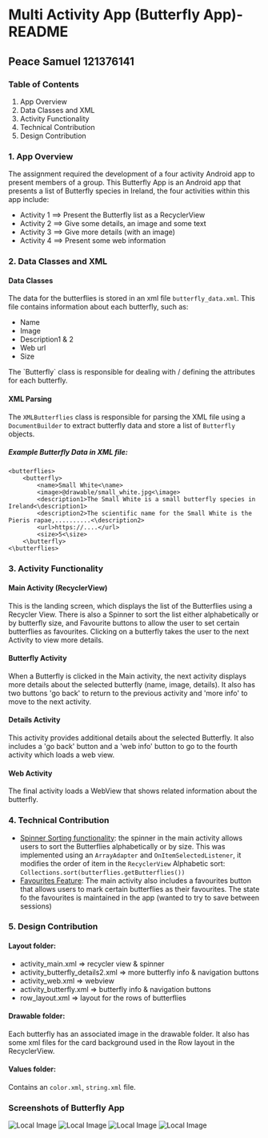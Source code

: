 # Multi Activity App (Butterfly App)- README
## Peace Samuel 121376141

### Table of Contents
1. App Overview
2. Data Classes and XML
3. Activity Functionality
4. Technical Contribution
5. Design Contribution

### 1. App Overview
The assignment required the development of a four activity Android app to present members of a group. This Butterfly App is an Android app that presents a list of Butterfly species in Ireland, the four activities within this app include:
* Activity 1 ==> Present the Butterfly list as a RecyclerView
* Activity 2 ==> Give some details, an image and some text
* Activity 3 ==> Give more details (with an image)
* Activity 4 ==> Present some web information

### 2. Data Classes and XML
#### Data Classes
The data for the butterflies is stored in an xml file `butterfly_data.xml`. This file contains information about each butterfly, such as:
* Name
* Image
* Description1 & 2
* Web url
* Size
<p> The `Butterfly` class is responsible for dealing with / defining the attributes for each butterfly.</p>

#### XML Parsing
The `XMLButterflies` class is responsible for parsing the XML file using a `DocumentBuilder` to extract butterfly data and store a list of `Butterfly` objects.

##### Example Butterfly Data in XML file:
```
<butterflies>
    <butterfly>
        <name>Small White<\name>
        <image>@drawable/small_white.jpg<\image>
        <description1>The Small White is a small butterfly species in Ireland<\description1>
        <description2>The scientific name for the Small White is the Pieris rapae,..........<\description2>
        <url>https://....</url>
        <size>5<\size>
    <\butterfly>
<\butterflies>
```

### 3. Activity Functionality
#### Main Activity (RecyclerView)
This is the landing screen, which displays the list of the Butterflies using a Recycler View. There is also a Spinner to sort the list either alphabetically or by butterfly size, and Favourite buttons to allow the user to set certain butterflies as favourites. Clicking on a butterfly takes the user to the next Activity to view more details.

#### Butterfly Activity
When a Butterfly is clicked in the Main activity, the next activity displays more details about the selected butterfly (name, image, details). It also has two buttons 'go back' to return to the previous activity and 'more info' to move to the next activity.

#### Details Activity
This activity provides additional details about the selected Butterfly. It also includes a 'go back' button and a 'web info' button to go to the fourth activity which loads a web view.

#### Web Activity
The final activity loads a WebView that shows related information about the butterfly.

### 4. Technical Contribution
* <u>Spinner Sorting functionality</u>: the spinner in the main activity allows users to sort the Butterflies alphabetically or by size. This was implemented using an `ArrayAdapter` and `OnItemSelectedListener`, it modifies the order of item in the `RecyclerView`
Alphabetic sort: `Collections.sort(butterflies.getButterflies())`
* <u>Favourites Feature</u>: The main activity also includes a favourites button that allows users to mark certain butterflies as their favourites. The state fo the favourites is maintained in the app (wanted to try to save between sessions)

### 5. Design Contribution
#### Layout folder:
* activity_main.xml => recycler view & spinner
* activity_butterfly_details2.xml => more butterfly info & navigation buttons
* activity_web.xml => webview
* activity_butterfly.xml => butterfly info & navigation buttons
* row_layout.xml => layout for the rows of butterflies
#### Drawable folder:
Each butterfly has an associated image in the drawable folder. It also has some xml files for the card background used in the Row layout in the RecyclerView.
#### Values folder:
Contains an `color.xml`, `string.xml` file.
### Screenshots of Butterfly App
![Local Image](Screenshot_MainScreen.png)
![Local Image](Screenshot_ButterflyScreen.png)
![Local Image](Screenshot_DetailsScreen.png)
![Local Image](Screenshot_WebView.png)
